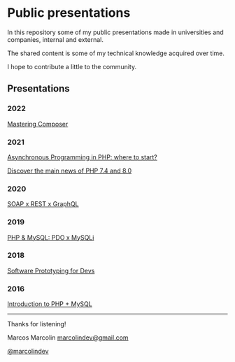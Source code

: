 # Public presentations

In this repository some of my public presentations made in universities and companies, internal and external.

The shared content is some of my technical knowledge acquired over time.

I hope to contribute a little to the community.

## Presentations

### 2022

[Mastering Composer](https://speakerdeck.com/marcosmarcolin/dominando-o-composer)

### 2021

[Asynchronous Programming in PHP: where to start?](https://speakerdeck.com/marcosmarcolin/programacao-assincrona-em-php-por-onde-comecar)

[Discover the main news of PHP 7.4 and 8.0](https://speakerdeck.com/marcosmarcolin/conheca-as-principais-novidades-do-php-7-dot-4-and-8-dot-0)

### 2020

[SOAP x REST x GraphQL](https://speakerdeck.com/marcosmarcolin/soap-x-rest-x-graphql)

### 2019

[PHP & MySQL: PDO x MySQLi](https://speakerdeck.com/marcosmarcolin/php-and-mysql-pdo-x-mysqli)

### 2018

[Software Prototyping for Devs](https://speakerdeck.com/marcosmarcolin/prototipagem-de-software-para-devs)

### 2016

[Introduction to PHP + MySQL](https://speakerdeck.com/marcosmarcolin/introducao-ao-php-plus-mysql)

----

Thanks for listening!

Marcos Marcolin <marcolindev@gmail.com>

[@marcolindev](https://twitter.com/marcolindev)